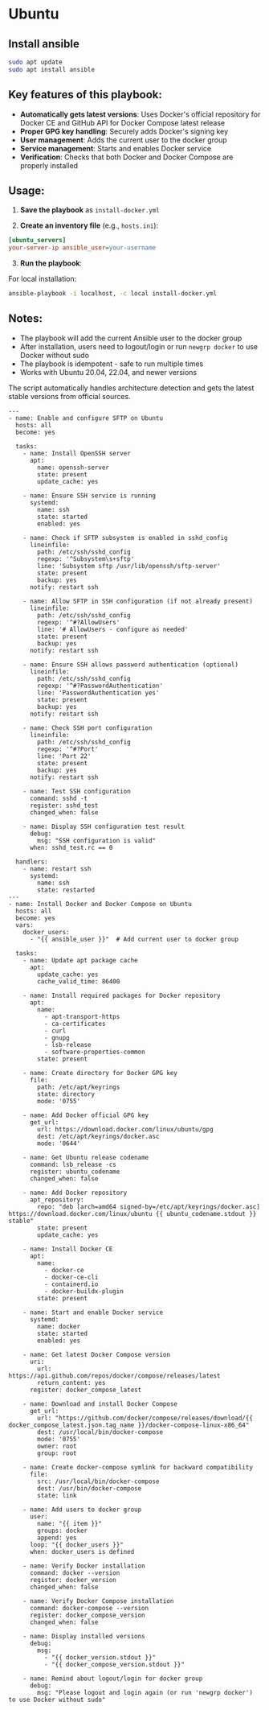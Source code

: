 # Ubuntu

## Install ansible

```bash
sudo apt update
sudo apt install ansible
```

## Key features of this playbook:

- **Automatically gets latest versions**: Uses Docker's official repository for Docker CE and GitHub API for Docker Compose latest release
- **Proper GPG key handling**: Securely adds Docker's signing key
- **User management**: Adds the current user to the docker group
- **Service management**: Starts and enables Docker service
- **Verification**: Checks that both Docker and Docker Compose are properly installed

## Usage:

1. **Save the playbook** as `install-docker.yml`

2. **Create an inventory file** (e.g., `hosts.ini`):
```ini
[ubuntu_servers]
your-server-ip ansible_user=your-username
```

3. **Run the playbook**:

For local installation:
```bash
ansible-playbook -i localhost, -c local install-docker.yml
```

## Notes:

- The playbook will add the current Ansible user to the docker group
- After installation, users need to logout/login or run `newgrp docker` to use Docker without sudo
- The playbook is idempotent - safe to run multiple times
- Works with Ubuntu 20.04, 22.04, and newer versions

The script automatically handles architecture detection and gets the latest stable versions from official sources.

```
---
- name: Enable and configure SFTP on Ubuntu
  hosts: all
  become: yes
  
  tasks:
    - name: Install OpenSSH server
      apt:
        name: openssh-server
        state: present
        update_cache: yes

    - name: Ensure SSH service is running
      systemd:
        name: ssh
        state: started
        enabled: yes

    - name: Check if SFTP subsystem is enabled in sshd_config
      lineinfile:
        path: /etc/ssh/sshd_config
        regexp: '^Subsystem\s+sftp'
        line: 'Subsystem sftp /usr/lib/openssh/sftp-server'
        state: present
        backup: yes
      notify: restart ssh

    - name: Allow SFTP in SSH configuration (if not already present)
      lineinfile:
        path: /etc/ssh/sshd_config
        regexp: '^#?AllowUsers'
        line: '# AllowUsers - configure as needed'
        state: present
        backup: yes
      notify: restart ssh

    - name: Ensure SSH allows password authentication (optional)
      lineinfile:
        path: /etc/ssh/sshd_config
        regexp: '^#?PasswordAuthentication'
        line: 'PasswordAuthentication yes'
        state: present
        backup: yes
      notify: restart ssh

    - name: Check SSH port configuration
      lineinfile:
        path: /etc/ssh/sshd_config
        regexp: '^#?Port'
        line: 'Port 22'
        state: present
        backup: yes
      notify: restart ssh

    - name: Test SSH configuration
      command: sshd -t
      register: sshd_test
      changed_when: false

    - name: Display SSH configuration test result
      debug:
        msg: "SSH configuration is valid"
      when: sshd_test.rc == 0

  handlers:
    - name: restart ssh
      systemd:
        name: ssh
        state: restarted
---
- name: Install Docker and Docker Compose on Ubuntu
  hosts: all
  become: yes
  vars:
    docker_users:
      - "{{ ansible_user }}"  # Add current user to docker group
    
  tasks:
    - name: Update apt package cache
      apt:
        update_cache: yes
        cache_valid_time: 86400

    - name: Install required packages for Docker repository
      apt:
        name:
          - apt-transport-https
          - ca-certificates
          - curl
          - gnupg
          - lsb-release
          - software-properties-common
        state: present

    - name: Create directory for Docker GPG key
      file:
        path: /etc/apt/keyrings
        state: directory
        mode: '0755'

    - name: Add Docker official GPG key
      get_url:
        url: https://download.docker.com/linux/ubuntu/gpg
        dest: /etc/apt/keyrings/docker.asc
        mode: '0644'

    - name: Get Ubuntu release codename
      command: lsb_release -cs
      register: ubuntu_codename
      changed_when: false

    - name: Add Docker repository
      apt_repository:
        repo: "deb [arch=amd64 signed-by=/etc/apt/keyrings/docker.asc] https://download.docker.com/linux/ubuntu {{ ubuntu_codename.stdout }} stable"
        state: present
        update_cache: yes

    - name: Install Docker CE
      apt:
        name:
          - docker-ce
          - docker-ce-cli
          - containerd.io
          - docker-buildx-plugin
        state: present

    - name: Start and enable Docker service
      systemd:
        name: docker
        state: started
        enabled: yes

    - name: Get latest Docker Compose version
      uri:
        url: https://api.github.com/repos/docker/compose/releases/latest
        return_content: yes
      register: docker_compose_latest

    - name: Download and install Docker Compose
      get_url:
        url: "https://github.com/docker/compose/releases/download/{{ docker_compose_latest.json.tag_name }}/docker-compose-linux-x86_64"
        dest: /usr/local/bin/docker-compose
        mode: '0755'
        owner: root
        group: root

    - name: Create docker-compose symlink for backward compatibility
      file:
        src: /usr/local/bin/docker-compose
        dest: /usr/bin/docker-compose
        state: link

    - name: Add users to docker group
      user:
        name: "{{ item }}"
        groups: docker
        append: yes
      loop: "{{ docker_users }}"
      when: docker_users is defined

    - name: Verify Docker installation
      command: docker --version
      register: docker_version
      changed_when: false

    - name: Verify Docker Compose installation
      command: docker-compose --version
      register: docker_compose_version
      changed_when: false

    - name: Display installed versions
      debug:
        msg:
          - "{{ docker_version.stdout }}"
          - "{{ docker_compose_version.stdout }}"

    - name: Remind about logout/login for docker group
      debug:
        msg: "Please logout and login again (or run 'newgrp docker') to use Docker without sudo"
```
